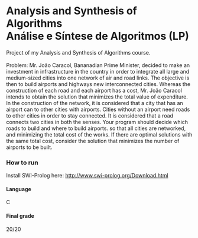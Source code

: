 # Analysis and Synthesis of Algorithms <br> Análise e Síntese de Algoritmos (LP)
Project of my Analysis and Synthesis of Algorithms course. <br><br>
Problem: Mr. João Caracol, Bananadian Prime Minister, decided to make an investment in
infrastructure in the country in order to integrate all large and medium-sized cities into one
network of air and road links. The objective is then to build airports and highways
new interconnected cities. Whereas the construction of each road and each
airport has a cost, Mr. João Caracol intends to obtain the solution that minimizes the total value
of expenditure.
In the construction of the network, it is considered that a city that has an airport can
to other cities with airports. Cities without an airport need roads to other
cities in order to stay connected. It is considered that a road connects two cities in both
the senses.
Your program should decide which roads to build and where to build airports.
so that all cities are networked, and minimizing the total cost of the works.
If there are optimal solutions with the same total cost, consider the solution that minimizes
the number of airports to be built.

### How to run
Install SWI-Prolog here: http://www.swi-prolog.org/Download.html<br>

#### Language
C<br>

#### Final grade
20/20
